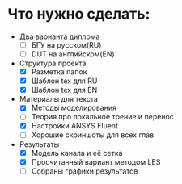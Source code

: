 # Что нужно сделать:

- Два варианта диплома
  - [ ] БГУ на русском(RU)
  - [ ] DUT на английском(EN)
- Структура проекта
  - [x] Разметка папок
  - [x] Шаблон tex для RU
  - [x] Шаблон tex для EN
- Материалы для текста
  - [x] Методы моделирования
  - [ ] Теория про локальное трение и перенос
  - [x] Настройки ANSYS Fluent
  - [ ] Хорошие скриншоты для всех глав
- Результаты
  - [x] Модель канала и её сетка
  - [x] Просчитанный вариант методом LES
  - [ ] Собраны графики результатов
